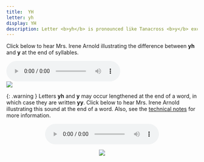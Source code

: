 ```yaml
---
title:  YH
letter: yh
display: YH
description: Letter <b>yh</b> is pronounced like Tanacross <b>y</b> except <b>yh</b> is <span class="def">voiceless</span> (made without the vocal cords vibrating). This sound occurs only at the end of a syllable.
---
```




Click below to hear Mrs. Irene Arnold illustrating the difference between <b>yh</b> and <b>y</b> at the end of syllables.


<div class="audiobox">
<div class="audio">
<audio controls src="{{ site.baseurl }}/assets/audio/yh_y_comp.mp3" type="audio/mpeg">Your browser does not support the audio element.</audio>
</div>
<div class="text">
<img src="{{ site.baseurl }}/assets/gif/yh_y_comp.gif" border="0" />
</div>
</div>


{: .warning }
Letters <b>yh</b> and <b>y</b> may occur lengthened at the end of a word, in which case they are written <b>yy</b>. Click below to hear Mrs. Irene Arnold illustrating this sound at the end of a word. Also, see the <a href="javascript:tech('y');">technical notes</a> for more information.

<center><audio controls src="{{ site.baseurl }}/assets/audio/yh_yy_comp.mp3" type="audio/mpeg">Your browser does not support the audio element.</audio>
<p><img src="{{ site.baseurl }}/assets/gif/yh_yy_comp.gif" border="0"></p>
</center>